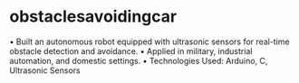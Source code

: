 # obstaclesavoidingcar
• Built an autonomous robot equipped with ultrasonic sensors for real-time
 obstacle
 detection and avoidance.
 • Applied in military, industrial automation, and domestic settings.
 • Technologies Used: Arduino, C, Ultrasonic Sensors
